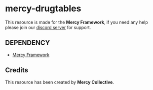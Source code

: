 # mercy-drugtables

This resource is made for the **Mercy Framework**, if you need any help please join our [discord server](https://dsc.gg/mercy-coll) for support.

## DEPENDENCY
- [Mercy Framework](https://github.com/Mercy-Collective/mercy-framework)

## Credits
This resource has been created by **Mercy Collective**.
